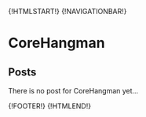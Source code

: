 {!HTMLSTART!}
{!NAVIGATIONBAR!}

# CoreHangman 

## Posts

There is no post for CoreHangman yet...

{!FOOTER!}
{!HTMLEND!}
